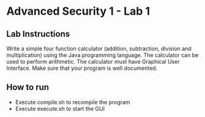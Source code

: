 # Advanced Security 1 - Lab 1
## Lab Instructions
Write a simple four function calculator (addition, subtraction, division and multiplication) using the Java programming language. The calculator can be used to perform arithmetic. The calculator must have Graphical User Interface. Make sure that your program is well documented.

## How to run 
- Execute compile.sh to recompile the program
- Execute execute.sh to start the GUI